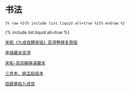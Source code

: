 # 书法

```
{% raw %}{% include list.liquid all=true %}{% endraw %}
```

{% include list.liquid all=true %}

[宋拓《九成宫醴泉铭》高清整碑复原版](https://www.sohu.com/a/155103304_258370)

[李祺藏本高清](https://m.wang1314.com/doc/webapp/topic/21056376.html)

[宋拓-高凤翰等递藏本](http://www.360doc.com/content/18/0511/00/9598567_752869594.shtml)

[三井本、姚孟起临本](http://www.360doc.com/content/20/0409/18/10243616_904897413.shtml)

[田蕴章临九成宫](http://www.360doc.cn/mip/822353785.html)